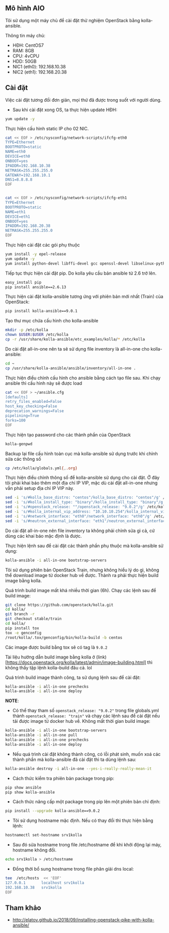 ## Mô hình AIO

Tôi sử dụng một máy chủ để cài đặt thử nghiệm OpenStack bằng kolla-ansible.

Thông tin máy chủ:

- HĐH: CentOS7
- RAM: 8GB
- CPU: 4vCPU
- HDD: 50GB
- NIC1 (eth0): 192.168.10.38
- NIC2 (eth1): 192.168.20.38


## Cài đặt

Việc cài đặt tương đối đơn giản, mọi thứ đã được trong suốt với người dùng.

- Sau khi cài đặt xong OS, ta thực hiện update HĐH:
```sh
yum update -y
```

Thực hiện cấu hình static IP cho 02 NIC.
```sh
cat << EOF > /etc/sysconfig/network-scripts/ifcfg-eth0
TYPE=Ethernet
BOOTPROTO=static
NAME=eth0
DEVICE=eth0
ONBOOT=yes
IPADDR=192.168.10.38
NETMASK=255.255.255.0
GATEWAY=192.168.10.1
DNS1=8.8.8.8
EOF


cat << EOF > /etc/sysconfig/network-scripts/ifcfg-eth1
TYPE=Ethernet
BOOTPROTO=static
NAME=eth1
DEVICE=eth1
ONBOOT=yes
IPADDR=192.168.20.38
NETMASK=255.255.255.0
EOF
```

Thực hiện cài đặt các gói phụ thuộc
```sh
yum install -y epel-release
yum update -y
yum install python-devel libffi-devel gcc openssl-devel libselinux-python git wget byobu yum-utils python-setuptools -y
```

Tiếp tục thực hiện cài đặt pip. Do kolla yêu cầu bản ansible từ 2.6 trở lên.
```sh
easy_install pip
pip install ansible==2.6.13
```

Thực hiện cài đặt kolla-ansible tương ứng với phiên bản mới nhất (Train) của OpenStack:
```sh
pip install kolla-ansible==9.0.1
```

Tạo thư mục chứa cấu hình cho kolla-ansible
```sh
mkdir -p /etc/kolla
chown $USER:$USER /etc/kolla
cp -r /usr/share/kolla-ansible/etc_examples/kolla/* /etc/kolla
```

Do cài đặt all-in-one nên ta sẽ sử dụng file inventory là all-in-one cho kolla-ansible:
```sh
cd ~
cp /usr/share/kolla-ansible/ansible/inventory/all-in-one .
```

Thực hiện điều chỉnh cấu hình cho ansible bằng cách tạo file sau. Khi chạy ansible thì cấu hình này sẽ được load
```sh
cat << EOF > ~/ansible.cfg
[defaults]
retry_files_enabled=False
host_key_checking=False
deprecation_warnings=False
pipelining=True
forks=100
EOF
```

Thực hiện tạo password cho các thành phần của OpenStack
```sh
kolla-genpwd
```

Backup lại file cấu hình toàn cục mà kolla-ansible sử dụng trước khi chỉnh sửa các thông số
```sh
cp /etc/kolla/globals.yml{,.org}
```

Thực hiện điều chỉnh thông số để kolla-ansible sử dụng cho cài đặt. Ở đây tôi phải khai báo thêm một địa chỉ IP VIP, mặc dù cài đặt all-in-one nhưng vẫn phải setup địa chỉ IP VIP này.
```sh
sed -i 's/#kolla_base_distro: "centos"/kolla_base_distro: "centos"/g' /etc/kolla/globals.yml
sed -i 's/#kolla_install_type: "binary"/kolla_install_type: "binary"/g' /etc/kolla/globals.yml
sed -i 's/#openstack_release: ""/openstack_release: "9.0.2"/g' /etc/kolla/globals.yml
sed -i 's/#kolla_internal_vip_address: "10.10.10.254"/kolla_internal_vip_address: "192.168.10.30"/g' /etc/kolla/globals.yml
sed -i 's/#network_interface: "eth0"/network_interface: "eth0"/g' /etc/kolla/globals.yml
sed -i 's/#neutron_external_interface: "eth1"/neutron_external_interface: "eth1"/g' /etc/kolla/globals.yml
```

Do cài đặt all-in-one nên file inventory ta không phải chỉnh sửa gì cả, cứ dùng các khai báo mặc định là được.

Thực hiện lệnh sau để cài đặt các thành phần phụ thuộc mà kolla-ansible sử dụng:
```sh
kolla-ansible -i all-in-one bootstrap-servers
```

Tôi sử dụng phiên bản OpenStack Train, nhưng không hiểu lý do gì, không thể download image từ docker hub về được. Thành ra phải thực hiện build image bằng kolla.

Quá trình build image mất khá nhiều thời gian (6h). Chạy các lệnh sau để build image:
```sh
git clone https://github.com/openstack/kolla.git
cd kolla/
git branch -r
git checkout stable/train
cd kolla/
pip install tox
tox -e genconfig
/root/kolla/.tox/genconfig/bin/kolla-build -b centos
```

Các image được build bằng tox sẽ có tag là `9.0.2`

Tài liệu hướng dẫn build image bằng kolla ở (link)[https://docs.openstack.org/kolla/latest/admin/image-building.html] thì không thấy tập lệnh kolla-build đâu cả. lol

Quá trình build image thành công, ta sử dụng lệnh sau để cài đặt:
```sh
kolla-ansible -i all-in-one prechecks
kolla-ansible -i all-in-one deploy
```

**NOTE**:

- Có thể thay tham số `openstack_release: "9.0.2"` trong file globals.yml thành `openstack_release: "train"` và chạy các lệnh sau để cài đặt nếu tải được image từ docker hub về. Không mất thời gian build image:
```sh
kolla-ansible -i all-in-one bootstrap-servers
kolla-ansible -i all-in-one pull
kolla-ansible -i all-in-one prechecks
kolla-ansible -i all-in-one deploy
```

- Nếu quá trình cài đặt không thành công, có lỗi phát sinh, muốn xoá các thành phần mà kolla-ansible đã cài đặt thì ta dùng lệnh sau:
```sh
kolla-ansible destroy -i all-in-one --yes-i-really-really-mean-it
```

- Cách thức kiểm tra phiên bản package trong pip:
```sh
pip show ansible
pip show kolla-ansible
```

- Cách thức nâng cấp một package trong pip lên một phiên bản chỉ định:
```sh
pip install --upgrade kolla-ansible==9.0.2
```

- Tôi sử dụng hostname mặc định. Nếu có thay đổi thì thực hiện bằng lệnh:
```sh
hostnamectl set-hostname srv1kolla
```

  - Sau đó sửa hostname trong file /etc/hostname để khi khởi động lại máy, hostname không đổi.
```sh
echo srv1kolla > /etc/hostname
```

  - Đồng thời bổ sung hostname trong file phân giải dns local:
```sh
tee  /etc/hosts  << 'EOF'
127.0.0.1       localhost srv1kolla
192.168.10.38   srv1kolla
EOF
```


## Tham khảo

- http://elatov.github.io/2018/09/installing-openstack-pike-with-kolla-ansible/












